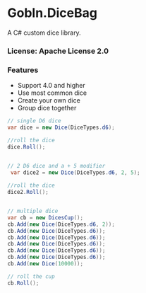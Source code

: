 # Gobln.DiceBag

A C# custom dice library.

### License: Apache License 2.0

### Features
* Support 4.0 and higher
* Use most common dice
* Create your own dice
* Group dice together

```csharp
// single D6 dice
var dice = new Dice(DiceTypes.d6);

//roll the dice
dice.Roll();


// 2 D6 dice and a + 5 modifier
 var dice2 = new Dice(DiceTypes.d6, 2, 5);
 
//roll the dice
dice2.Roll();


// multiple dice
var cb = new DicesCup();
cb.Add(new Dice(DiceTypes.d6, 2));
cb.Add(new Dice(DiceTypes.d6));
cb.Add(new Dice(DiceTypes.d6));
cb.Add(new Dice(DiceTypes.d6));
cb.Add(new Dice(DiceTypes.d6));
cb.Add(new Dice(DiceTypes.d6));
cb.Add(new Dice(10000));

// roll the cup
cb.Roll();


```